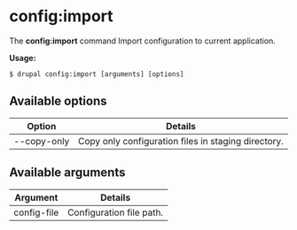 # config:import
The **config:import** command Import configuration to current application.

**Usage:**
```
$ drupal config:import [arguments] [options] 
```

## Available options
Option | Details
-------|-------------
--copy-only | Copy only configuration files in staging directory.

## Available arguments
Argument | Details
---------|-------------
config-file | Configuration file path.
